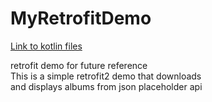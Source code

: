 # MyRetrofitDemo

[Link to kotlin files](https://github.com/SiddharthChakraborty1/MyRetrofitDemo/tree/master/app/src/main/java/com/example/myretrofitdemo)

retrofit demo for future reference \
This is a simple retrofit2 demo that downloads \
and displays albums from json placeholder api
